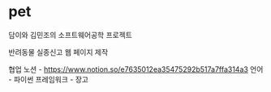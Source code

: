 # pet

담이와 김민조의 소프트웨어공학 프로젝트

반려동물 실종신고 웹 페이지 제작

협업 노션 - https://www.notion.so/e7635012ea35475292b517a7ffa314a3
언어 - 파이썬
프레임워크 - 장고
